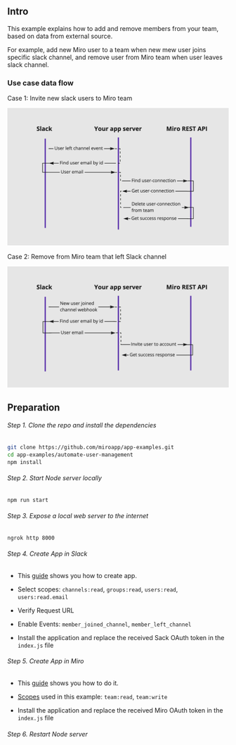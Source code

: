 ## Intro
This example explains how to add and remove members from your team, based on data from external source. 

For example, add new Miro user to a team when new mew user joins specific slack channel, and remove user from Miro team when user leaves slack channel.

### Use case data flow

Case 1: Invite new slack users to Miro team

<img src="invite-user-to-team.png" alt="Invite new slack users" />
 
Case 2: Remove from Miro team that left Slack channel

<img src="delete-user-from-team.png" alt="Remove from Miro team" />
 
## Preparation

###### Step 1. Clone the repo and install the dependencies
```bash 
git clone https://github.com/miroapp/app-examples.git
cd app-examples/automate-user-management
npm install
``` 

###### Step 2. Start Node server locally 

```bash
npm run start
```

###### Step 3. Expose a local web server to the internet

```bash
ngrok http 8000
```

###### Step 4. Create App in Slack

- This [guide](https://api.slack.com/start/overview#creating) shows you how to create app.

- Select scopes: `channels:read`, `groups:read`, `users:read`, `users:read.email`

- Verify Request URL

- Enable Events: `member_joined_channel`, `member_left_channel`

- Install the application and replace the received Sack OAuth token in the `index.js` file

###### Step 5. Create App in Miro
- This [guide](https://developers.miro.com/docs/getting-started) shows you how to do it.

- [Scopes](https://developers.miro.com/reference#scopes) used in this example: `team:read`, `team:write`

- Install the application and replace the received Miro OAuth token in the `index.js` file


###### Step 6. Restart Node server